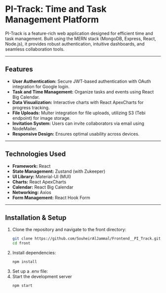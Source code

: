 # **PI-Track: Time and Task Management Platform**

PI-Track is a feature-rich web application designed for efficient time and task management. Built using the MERN stack (MongoDB, Express, React, Node.js), it provides robust authentication, intuitive dashboards, and seamless collaboration tools.

---

## **Features**
- **User Authentication:** Secure JWT-based authentication with OAuth integration for Google login.
- **Task and Time Management:** Organize tasks and events using React Big Calendar.
- **Data Visualization:** Interactive charts with React ApexCharts for progress tracking.
- **File Uploads:** Multer integration for file uploads, utilizing S3 (Tebi endpoint) for image storage.
- **Invitation System:** Users can invite collaborators via email using NodeMailer.
- **Responsive Design:** Ensures optimal usability across devices.

---

## **Technologies Used**

- **Framework:** React
- **State Management:** Zustand (with Zukeeper)
- **UI Library:** Material-UI (MUI)
- **Charts:** React ApexCharts
- **Calendar:** React Big Calendar
- **Networking:** Axios
- **Form Management:** React Hook Form


---

## **Installation & Setup**

1. Clone the repository and navigate to the front directory:
   ```bash
   git clone https://github.com/SouheirAlJammal/Frontend__PI_Track.git
   cd front
   
2. Install dependencies:
   ```bash
   npm install

3. Set up a .env file:
4. Start the development server
   ```bash
   npm start
   
